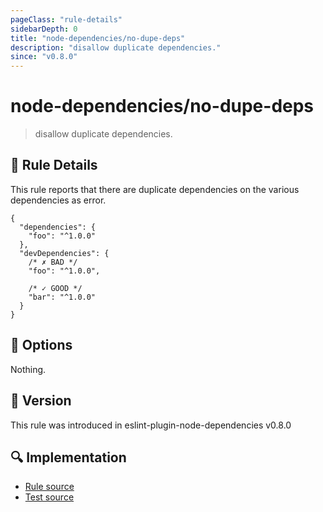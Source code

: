 ```yaml
---
pageClass: "rule-details"
sidebarDepth: 0
title: "node-dependencies/no-dupe-deps"
description: "disallow duplicate dependencies."
since: "v0.8.0"
---
```

# node-dependencies/no-dupe-deps

> disallow duplicate dependencies.

## :book: Rule Details

This rule reports that there are duplicate dependencies on the various dependencies as error.

```json5
{
  "dependencies": {
    "foo": "^1.0.0"
  },
  "devDependencies": {
    /* ✗ BAD */
    "foo": "^1.0.0",
    
    /* ✓ GOOD */
    "bar": "^1.0.0"
  }
}
```

## :wrench: Options

Nothing.

## :rocket: Version

This rule was introduced in eslint-plugin-node-dependencies v0.8.0

## :mag: Implementation

- [Rule source](https://github.com/ota-meshi/eslint-plugin-node-dependencies/blob/main/lib/rules/no-dupe-deps.ts)
- [Test source](https://github.com/ota-meshi/eslint-plugin-node-dependencies/blob/main/tests/lib/rules/no-dupe-deps.ts)
